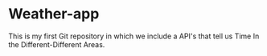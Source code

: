 # Weather-app
This is my first Git repository in which we include a API's  that tell us Time In the Different-Different Areas.
